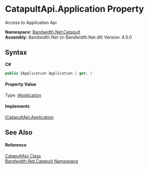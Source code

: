 ﻿# CatapultApi.Application Property 
 

Access to Application Api

**Namespace:**&nbsp;<a href ="N_Bandwidth_Net_Catapult.md">Bandwidth.Net.Catapult</a><br />**Assembly:**&nbsp;Bandwidth.Net (in Bandwidth.Net.dll) Version: 4.0.0

## Syntax

**C#**<br />
``` C#
public IApplication Application { get; }
```


#### Property Value
Type: <a href ="T_Bandwidth_Net_Catapult_IApplication.md">IApplication</a>

#### Implements
<a href ="P_Bandwidth_Net_Catapult_ICatapultApi_Application.md">ICatapultApi.Application</a><br />

## See Also


#### Reference
<a href ="T_Bandwidth_Net_Catapult_CatapultApi.md">CatapultApi Class</a><br /><a href ="N_Bandwidth_Net_Catapult.md">Bandwidth.Net.Catapult Namespace</a><br />